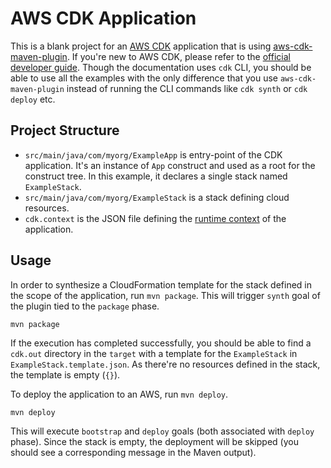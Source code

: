 # AWS CDK Application

This is a blank project for an [AWS CDK][1] application that is using [aws-cdk-maven-plugin][2]. If 
you're new to AWS CDK, please refer to the [official developer guide][4]. Though the documentation uses 
`cdk` CLI, you should be able to use all the examples with the only difference that you use 
`aws-cdk-maven-plugin` instead of running the CLI commands like `cdk synth` or `cdk deploy` etc.

## Project Structure

* `src/main/java/com/myorg/ExampleApp` is entry-point of the CDK application. It's an instance of `App` 
construct and used as a root for the construct tree. In this example, it declares a single stack named 
`ExampleStack`.
* `src/main/java/com/myorg/ExampleStack` is a stack defining cloud resources.
* `cdk.context` is the JSON file defining the [runtime context][3] of the application.

## Usage

In order to synthesize a CloudFormation template for the stack defined in the scope of the application,
run `mvn package`. This will trigger `synth` goal of the plugin tied to the `package` phase.
```
mvn package
```
If the execution has completed successfully, you should be able to find a `cdk.out` directory in the 
`target` with a template for the `ExampleStack` in `ExampleStack.template.json`. As there're no resources
defined in the stack, the template is empty (`{}`).

To deploy the application to an AWS, run `mvn deploy`. 
```
mvn deploy
```
This will execute `bootstrap` and `deploy` goals (both associated with `deploy` phase). Since the stack is 
empty, the deployment will be skipped (you should see a corresponding message in the Maven output).


[1]: https://aws.amazon.com/cdk
[2]: https://github.com/dataspray/aws-cdk-maven-plugin
[3]: https://docs.aws.amazon.com/cdk/latest/guide/context.html
[4]: https://docs.aws.amazon.com/cdk/latest/guide/home.html